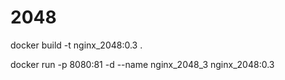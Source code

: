 # 2048

docker build -t nginx_2048:0.3 .

docker run -p 8080:81 -d --name nginx_2048_3 nginx_2048:0.3

